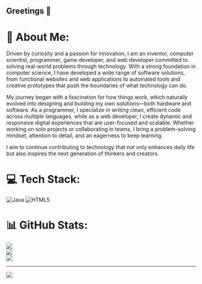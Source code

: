 ## Greetings 👋

# 💫 About Me:
Driven by curiosity and a passion for innovation, I am an inventor, computer scientist, programmer, game developer, and web developer committed to solving real-world problems through technology. With a strong foundation in computer science, I have developed a wide range of software solutions, from functional websites and web applications to automated tools and creative prototypes that push the boundaries of what technology can do.

My journey began with a fascination for how things work, which naturally evolved into designing and building my own solutions—both hardware and software. As a programmer, I specialize in writing clean, efficient code across multiple languages, while as a web developer, I create dynamic and responsive digital experiences that are user-focused and scalable. Whether working on solo projects or collaborating in teams, I bring a problem-solving mindset, attention to detail, and an eagerness to keep learning.

I aim to continue contributing to technology that not only enhances daily life but also inspires the next generation of thinkers and creators.


# 💻 Tech Stack:
![Java](https://img.shields.io/badge/java-%23ED8B00.svg?style=plastic&logo=openjdk&logoColor=white) ![HTML5](https://img.shields.io/badge/html5-%23E34F26.svg?style=plastic&logo=html5&logoColor=white)
# 📊 GitHub Stats:
![](https://github-readme-stats.vercel.app/api?username=Arlefuinna&theme=dark&hide_border=false&include_all_commits=false&count_private=false)<br/>
![](https://nirzak-streak-stats.vercel.app/?user=Arlefuinna&theme=dark&hide_border=false)<br/>
![](https://github-readme-stats.vercel.app/api/top-langs/?username=Arlefuinna&theme=dark&hide_border=false&include_all_commits=false&count_private=false&layout=compact)

---
[![](https://visitcount.itsvg.in/api?id=Arlefuinna&icon=0&color=0)](https://visitcount.itsvg.in)

<!-- Proudly created with GPRM ( https://gprm.itsvg.in ) -->
<!--
**Arlefuinna/Arlefuinna** is a ✨ _special_ ✨ repository because its `README.md` (this file) appears on your GitHub profile.

Here are some ideas to get you started:

- 🔭 I’m currently working on ...
- 🌱 I’m currently learning ...
- 👯 I’m looking to collaborate on ...
- 🤔 I’m looking for help with ...
- 💬 Ask me about ...
- 📫 How to reach me: ...
- 😄 Pronouns: ...
- ⚡ Fun fact: ...
-->
